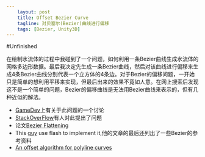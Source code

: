 ```yaml
---
    layout: post
    title: Offset Bezier Curve
    tagline: 对贝塞尔(Bezier)曲线进行偏移
    tags: [Bezier, Unity3D] 
---
```

#Unfinished

在绘制水流体的过程中我碰到了一个问题，如何利用一条Bezier曲线生成水流体的网格多边形数据。最后我决定先生成一条Bezier曲线，然后对该曲线进行偏移来生成4条Bezier曲线分别代表一个立方体的4条边。对于Bezier的偏移问题，一开始只是简单的想利用平移来实现，但最后出来的效果不竟如人意。在网上搜索后发现这不是一个简单的问题，Bezier的偏移曲线是无法用Bezier曲线来表示的，但有几种近似的解法。

- [GameDev][1]上有关于此问题的一个讨论
- [StackOverFlow][2]有人对此提出了问题
- 论文[Bezier Flattening][3]
- This [guy][4] use flash to implement it,他的文章的最后还列出了一些Bezier的参考资料
- [An offset algorithm for polyline curves][5]

[1]:http://www.gamedev.net/topic/173228-quotparallelquot-bezier-curves/
[2]:http://stackoverflow.com/questions/408457/outline-of-cubic-bezier-curve-stroke
[3]:http://www.cis.usouthal.edu/~hain/general/Publications/Bezier/BezierFlattening.pdf
[4]:http://seant23.wordpress.com/2010/11/12/offset-bezier-curves/
[5]:http://seant23.files.wordpress.com/2010/11/anoffsetalgorithm.pdf

